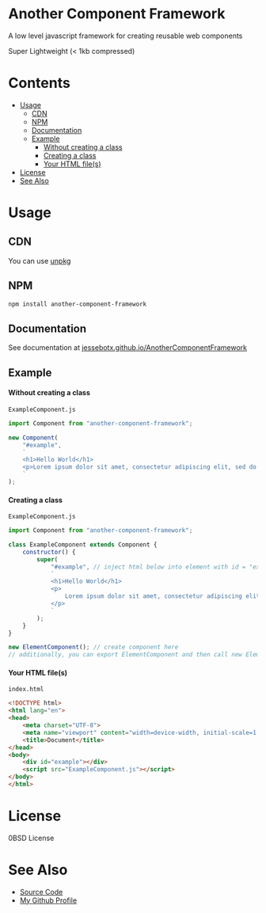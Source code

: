 # Another Component Framework <!-- omit in toc -->
A low level javascript framework for creating reusable web components

Super Lightweight (< 1kb compressed)
# Contents <!-- omit in toc -->
- [Usage](#usage)
  - [CDN](#cdn)
  - [NPM](#npm)
  - [Documentation](#documentation)
  - [Example](#example)
      - [Without creating a class](#without-creating-a-class)
      - [Creating a class](#creating-a-class)
      - [Your HTML file(s)](#your-html-files)
- [License](#license)
- [See Also](#see-also)

# Usage
## CDN 
You can use [unpkg](https://unpkg.com/)

## NPM
```bash
npm install another-component-framework
```

## Documentation
See documentation at [jessebotx.github.io/AnotherComponentFramework](https://jessebotx.github.io/AnotherComponentFramework)

## Example
#### Without creating a class
`ExampleComponent.js`
```js
import Component from "another-component-framework";

new Component(
    "#example",
    `
    <h1>Hello World</h1>
    <p>Lorem ipsum dolor sit amet, consectetur adipiscing elit, sed do eiusmod tempor incididunt ut labore et dolore magna aliqua. Ut enim ad minim veniam, quis nostrud exercitation ullamco laboris nisi ut aliquip ex ea commodo consequat. Duis aute irure dolor in reprehenderit in voluptate velit esse cillum dolore eu fugiat nulla pariatur. Excepteur sint occaecat cupidatat non proident, sunt in culpa qui officia deserunt mollit anim id est laborum.</p>
    `
);
```

#### Creating a class
`ExampleComponent.js`
```js
import Component from "another-component-framework";

class ExampleComponent extends Component {
    constructor() {
        super(
            "#example", // inject html below into element with id = "example" ( this gets passed into document.querySelectorAll() )
            `
            <h1>Hello World</h1>
            <p>
                Lorem ipsum dolor sit amet, consectetur adipiscing elit, sed do eiusmod tempor incididunt ut labore et dolore magna aliqua. Ut enim ad minim veniam, quis nostrud exercitation ullamco laboris nisi ut aliquip ex ea commodo consequat. Duis aute irure dolor in reprehenderit in voluptate velit esse cillum dolore eu fugiat nulla pariatur. Excepteur sint occaecat cupidatat non proident, sunt in culpa qui officia deserunt mollit anim id est laborum.
            </p>
            `
        );
    }
}

new ElementComponent(); // create component here
// additionally, you can export ElementComponent and then call new ElementComponent() in a different file
```

#### Your HTML file(s)
`index.html`
```html
<!DOCTYPE html>
<html lang="en">
<head>
    <meta charset="UTF-8">
    <meta name="viewport" content="width=device-width, initial-scale=1.0">
    <title>Document</title>
</head>
<body>
    <div id="example"></div>
    <script src="ExampleComponent.js"></script>
</body>
</html>
```

# License
0BSD License

# See Also
- [Source Code](https://github.com/JessebotX/AnotherComponentFramework)
- [My Github Profile](https://github.com/JessebotX)
